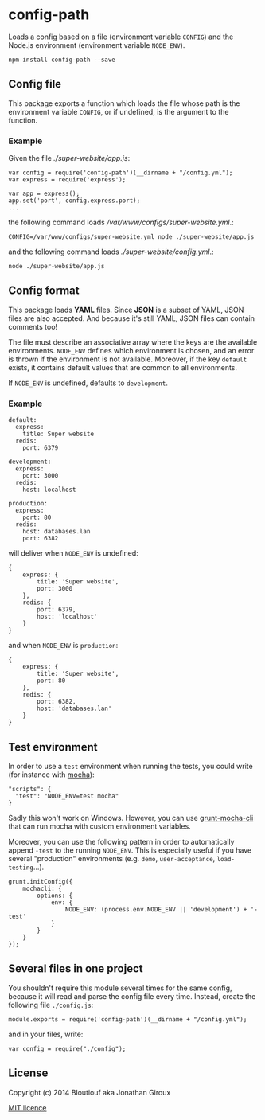 # config-path

Loads a config based on a file (environment variable `CONFIG`) and the Node.js environment (environment variable `NODE_ENV`).

	npm install config-path --save

## Config file

This package exports a function which loads the file whose path is the environment variable `CONFIG`, or if undefined, is the argument to the function.

### Example

Given the file _./super-website/app.js_:

	var config = require('config-path')(__dirname + "/config.yml");
	var express = require('express');
	
	var app = express();
	app.set('port', config.express.port);
	...

the following command loads _/var/www/configs/super-website.yml_.:

	CONFIG=/var/www/configs/super-website.yml node ./super-website/app.js

and the following command loads _./super-website/config.yml_.:

	node ./super-website/app.js

## Config format

This package loads **YAML** files. Since **JSON** is a subset of YAML, JSON files are also accepted. And because it's still YAML, JSON files can contain comments too!

The file must describe an associative array where the keys are the available environments. `NODE_ENV` defines which environment is chosen, and an error is thrown if the environment is not available. Moreover, if the key `default` exists, it contains default values that are common to all environments.

If `NODE_ENV` is undefined, defaults to `development`.

### Example

	default:
	  express:
	    title: Super website
	  redis:
	    port: 6379
	
	development:
	  express:
	    port: 3000
	  redis:
	    host: localhost
	
	production:
	  express:
	    port: 80
	  redis:
	    host: databases.lan
	    port: 6382

will deliver when `NODE_ENV` is undefined:

	{
		express: {
			title: 'Super website',
			port: 3000
		},
		redis: {
			port: 6379,
			host: 'localhost'
		}
	}

and when `NODE_ENV` is `production`:

	{
		express: {
			title: 'Super website',
			port: 80
		},
		redis: {
			port: 6382,
			host: 'databases.lan'
		}
	}

## Test environment

In order to use a `test` environment when running the tests, you could write (for instance with [mocha](http://mochajs.org/)):

	"scripts": {
	  "test": "NODE_ENV=test mocha"
	}

Sadly this won't work on Windows. However, you can use [grunt-mocha-cli](https://www.npmjs.com/package/grunt-mocha-cli) that can run mocha with custom environment variables.

Moreover, you can use the following pattern in order to automatically append `-test` to the running `NODE_ENV`. This is especially useful if you have several "production" environments (e.g. `demo`, `user-acceptance`, `load-testing`...).

	grunt.initConfig({
		mochacli: {
			options: {
				env: {
					NODE_ENV: (process.env.NODE_ENV || 'development') + '-test'
				}
			}
		}
	});

## Several files in one project

You shouldn't require this module several times for the same config, because it will read and parse the config file every time. Instead, create the following file `./config.js`:

	module.exports = require('config-path')(__dirname + "/config.yml");

and in your files, write:

	var config = require("./config");

## License

Copyright (c) 2014 Bloutiouf aka Jonathan Giroux

[MIT licence](http://opensource.org/licenses/MIT)
